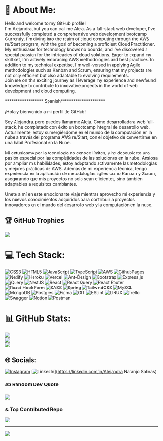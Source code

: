 # 💫 About Me:

Hello and welcome to my GitHub profile!<br>I'm Alejandra, but you can call me Aleja. As a full-stack web developer, I've successfully completed a comprehensive web development bootcamp. Currently, I'm diving into the realm of cloud computing through the AWS re/Start program, with the goal of becoming a proficient Cloud Practitioner.<br>My enthusiasm for technology knows no bounds, and I've discovered a special passion for the intricacies of cloud solutions. Eager to expand my skill set, I'm actively embracing AWS methodologies and best practices. In addition to my technical expertise, I'm well-versed in applying Agile methodologies such as Kanban and Scrum, ensuring that my projects are not only efficient but also adaptable to evolving requirements.<br>Join me on this exciting journey as I leverage my experience and newfound knowledge to contribute to innovative projects in the world of web development and cloud computing.<br><br>****************** Spanish*********************<br><br>¡Hola y bienvenido a mi perfil de GitHub!<br><br>Soy Alejandra, pero puedes llamarme Aleja. Como desarrolladora web full-stack, he completado con éxito un bootcamp integral de desarrollo web. Actualmente, estoy sumergiéndome en el mundo de la computación en la nube a través del programa AWS re/Start, con el objetivo de convertirme en una hábil Profesional en la Nube.<br><br>Mi entusiasmo por la tecnología no conoce límites, y he descubierto una pasión especial por las complejidades de las soluciones en la nube. Ansiosa por ampliar mis habilidades, estoy adoptando activamente las metodologías y mejores prácticas de AWS. Además de mi experiencia técnica, tengo experiencia en la aplicación de metodologías ágiles como Kanban y Scrum, asegurando que mis proyectos no solo sean eficientes, sino también adaptables a requisitos cambiantes.<br><br>Únete a mí en este emocionante viaje mientras aprovecho mi experiencia y los nuevos conocimientos adquiridos para contribuir a proyectos innovadores en el mundo del desarrollo web y la computación en la nube.


## 🏆 GitHub Trophies
![](https://github-profile-trophy.vercel.app/?username=Alens678&theme=radical&no-frame=false&no-bg=true&margin-w=4)

# 💻 Tech Stack:
![CSS3](https://img.shields.io/badge/css3-%231572B6.svg?style=plastic&logo=css3&logoColor=white) ![HTML5](https://img.shields.io/badge/html5-%23E34F26.svg?style=plastic&logo=html5&logoColor=white) ![JavaScript](https://img.shields.io/badge/javascript-%23323330.svg?style=plastic&logo=javascript&logoColor=%23F7DF1E) ![TypeScript](https://img.shields.io/badge/typescript-%23007ACC.svg?style=plastic&logo=typescript&logoColor=white) ![AWS](https://img.shields.io/badge/AWS-%23FF9900.svg?style=plastic&logo=amazon-aws&logoColor=white) ![GithubPages](https://img.shields.io/badge/github%20pages-121013?style=plastic&logo=github&logoColor=white) ![Netlify](https://img.shields.io/badge/netlify-%23000000.svg?style=plastic&logo=netlify&logoColor=#00C7B7) ![Heroku](https://img.shields.io/badge/heroku-%23430098.svg?style=plastic&logo=heroku&logoColor=white) ![Vercel](https://img.shields.io/badge/vercel-%23000000.svg?style=plastic&logo=vercel&logoColor=white) ![Ant-Design](https://img.shields.io/badge/-AntDesign-%230170FE?style=plastic&logo=ant-design&logoColor=white) ![Bootstrap](https://img.shields.io/badge/bootstrap-%238511FA.svg?style=plastic&logo=bootstrap&logoColor=white) ![Express.js](https://img.shields.io/badge/express.js-%23404d59.svg?style=plastic&logo=express&logoColor=%2361DAFB) ![jQuery](https://img.shields.io/badge/jquery-%230769AD.svg?style=plastic&logo=jquery&logoColor=white) ![NestJS](https://img.shields.io/badge/nestjs-%23E0234E.svg?style=plastic&logo=nestjs&logoColor=white) ![React](https://img.shields.io/badge/react-%2320232a.svg?style=plastic&logo=react&logoColor=%2361DAFB) ![React Query](https://img.shields.io/badge/-React%20Query-FF4154?style=plastic&logo=react%20query&logoColor=white) ![React Router](https://img.shields.io/badge/React_Router-CA4245?style=plastic&logo=react-router&logoColor=white) ![React Hook Form](https://img.shields.io/badge/React%20Hook%20Form-%23EC5990.svg?style=plastic&logo=reacthookform&logoColor=white) ![SASS](https://img.shields.io/badge/SASS-hotpink.svg?style=plastic&logo=SASS&logoColor=white) ![Spring](https://img.shields.io/badge/spring-%236DB33F.svg?style=plastic&logo=spring&logoColor=white) ![TailwindCSS](https://img.shields.io/badge/tailwindcss-%2338B2AC.svg?style=plastic&logo=tailwind-css&logoColor=white) ![MySQL](https://img.shields.io/badge/mysql-%2300000f.svg?style=plastic&logo=mysql&logoColor=white) ![MongoDB](https://img.shields.io/badge/MongoDB-%234ea94b.svg?style=plastic&logo=mongodb&logoColor=white) ![Postgres](https://img.shields.io/badge/postgres-%23316192.svg?style=plastic&logo=postgresql&logoColor=white) ![Figma](https://img.shields.io/badge/figma-%23F24E1E.svg?style=plastic&logo=figma&logoColor=white) ![GIT](https://img.shields.io/badge/Git-fc6d26?style=plastic&logo=git&logoColor=white) ![ESLint](https://img.shields.io/badge/ESLint-4B3263?style=plastic&logo=eslint&logoColor=white) ![LINUX](https://img.shields.io/badge/Linux-FCC624?style=plastic&logo=linux&logoColor=black) ![Trello](https://img.shields.io/badge/Trello-%23026AA7.svg?style=plastic&logo=Trello&logoColor=white) ![Swagger](https://img.shields.io/badge/-Swagger-%23Clojure?style=plastic&logo=swagger&logoColor=white) ![Notion](https://img.shields.io/badge/Notion-%23000000.svg?style=plastic&logo=notion&logoColor=white) ![Postman](https://img.shields.io/badge/Postman-FF6C37?style=plastic&logo=postman&logoColor=white)

# 📊 GitHub Stats:
![](https://github-readme-stats.vercel.app/api?username=Alens678&theme=synthwave&hide_border=false&include_all_commits=true&count_private=false)<br/>
![](https://github-readme-streak-stats.herokuapp.com/?user=Alens678&theme=synthwave&hide_border=false)<br/>
![](https://github-readme-stats.vercel.app/api/top-langs/?username=Alens678&theme=synthwave&hide_border=false&include_all_commits=true&count_private=false&layout=compact)

## 🌐 Socials:
[![Instagram](https://img.shields.io/badge/Instagram-%23E4405F.svg?logo=Instagram&logoColor=white)](https://instagram.com/isaleja679) [![LinkedIn](https://img.shields.io/badge/LinkedIn-%230077B5.svg?logo=linkedin&logoColor=white)](https://linkedin.com/in/Alejandra Naranjo Salinas) 

### ✍️ Random Dev Quote
![](https://quotes-github-readme.vercel.app/api?type=horizontal&theme=radical)

### 🔝 Top Contributed Repo
![](https://github-contributor-stats.vercel.app/api?username=Alens678&limit=5&theme=radical&combine_all_yearly_contributions=true)

---
[![](https://visitcount.itsvg.in/api?id=Alens678&icon=5&color=10)](https://visitcount.itsvg.in)

<!-- Proudly created with GPRM ( https://gprm.itsvg.in ) -->
